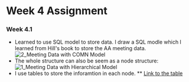 # Week 4 Assignment

### Week 4.1
* Learned to use SQL model to store data. I draw a SQL modle which I learned from Hill's book to store the AA meeting data.
 ![2_Meeting Data with COMN Model](https://user-images.githubusercontent.com/6037803/136643348-f1972a7d-2019-4a6a-bb11-236e4f31e3e0.png)
* The whole structure can also be seem as a node structure: 
![1_Meeting Data with Hierarchical Model](https://user-images.githubusercontent.com/6037803/136643369-8687d90b-a1b3-4cc7-aabe-0c436767ee59.png)
* I use tables to store the inforamtion in each node.
** [Link to the table](https://github.com/zorawan/DataStructures/blob/master/week4/3_Data%20Structure%204.1%20-%20AA%20Database.xlsx)


